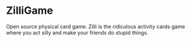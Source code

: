 ZilliGame
==========

Open source physical card game. Zilli is the ridiculous activity cards game where you act silly and make your friends do stupid things.
